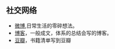 

## 社交网络

- [微博](http://www.weibo.com/hujianfei1989),日常生活的零碎想法。
- [博客](www.sikaoa.com)，一般成文，体系的总结会写的博客。
- [豆瓣](http://www.douban.com/people/hujianfei1989/)，书籍清单写到豆瓣

